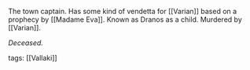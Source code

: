 The town captain. Has some kind of vendetta for [[Varian]] based on a prophecy by [[Madame Eva]]. Known as Dranos as a child. Murdered by [[Varian]].

*Deceased.*

tags: [[Vallaki]]